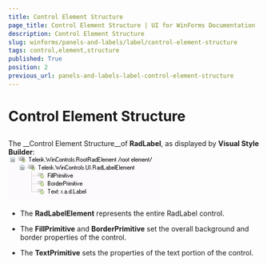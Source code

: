 ```yaml
---
title: Control Element Structure
page_title: Control Element Structure | UI for WinForms Documentation
description: Control Element Structure
slug: winforms/panels-and-labels/label/control-element-structure
tags: control,element,structure
published: True
position: 2
previous_url: panels-and-labels-label-control-element-structure
---
```


# Control Element Structure



## 

The __Control Element Structure__of __RadLabel__, as displayed by __Visual Style Builder__:<br>![panels-and-labels-label-control-element-structure 001](images/panels-and-labels-label-control-element-structure001.png)

* The __RadLabelElement__ represents the entire RadLabel control.

* The __FillPrimitive__ and __BorderPrimitive__ set the overall background and border properties of the control.

* The __TextPrimitive__ sets the properties of the text portion of the control.
